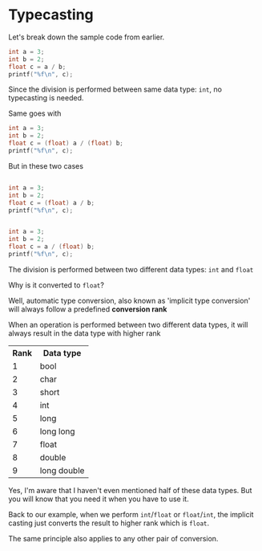 # Typecasting

Let's break down the sample code from earlier.

```c
int a = 3;
int b = 2;
float c = a / b;
printf("%f\n", c);
```

Since the division is performed between same data type: `int`, no typecasting is needed.

Same goes with

```c
int a = 3;
int b = 2;
float c = (float) a / (float) b;
printf("%f\n", c);
```

But in these two cases

```c

int a = 3;
int b = 2;
float c = (float) a / b;
printf("%f\n", c);
```
```c

int a = 3;
int b = 2;
float c = a / (float) b;
printf("%f\n", c);
```

The division is performed between two different data types: `int` and `float`

Why is it converted to `float`?

Well, automatic type conversion, also known as 'implicit type conversion' will always follow a predefined **conversion rank**

When an operation is performed between two different data types, it will always result in the data type with higher rank

<table>
    <tr>
        <th>Rank</th>
        <th>Data type</th>
    </tr>
    <tr>
        <td>1</td>
        <td>bool</td>
    </tr>
    <tr>
        <td>2</td>
        <td>char</td>
    </tr>
    <tr>
        <td>3</td>
        <td>short</td>
    </tr>
    <tr>
        <td>4</td>
        <td>int</td>
    </tr>
    <tr>
        <td>5</td>
        <td>long</td>
    </tr>
    <tr>
        <td>6</td>
        <td>long long</td>
    </tr>
    <tr>
        <td>7</td>
        <td>float</td>
    </tr>
    <tr>
        <td>8</td>
        <td>double</td>
    </tr>
    <tr>
        <td>9</td>
        <td>long double</td>
    </tr>
</table>

Yes, I'm aware that I haven't even mentioned half of these data types. But you will know that you need it when you have to use it.

Back to our example, when we perform `int`/`float` or `float`/`int`, the implicit casting just converts the result to higher rank which is `float`.

The same principle also applies to any other pair of conversion.

